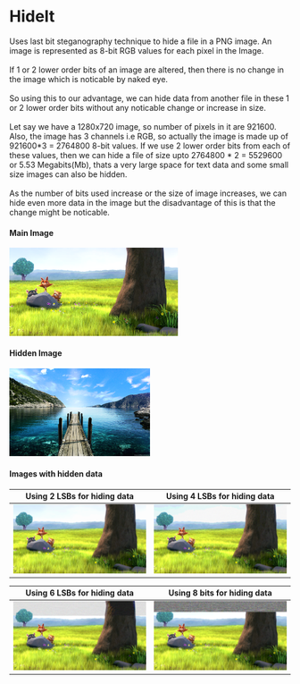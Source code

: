 # HideIt
Uses last bit steganography technique to hide a file in a PNG image. An image is represented as 8-bit RGB values for each pixel in the Image.<br/><br/>
If 1 or 2 lower order bits of an image are altered, then there is no change in the image which is noticable by naked eye.<br/><br/>
So using this to our advantage, we can hide data from another file in these 1 or 2 lower order bits without any noticable change or increase in size.<br/><br/>
Let say we have a 1280x720 image, so number of pixels in it are 921600. Also, the image has 3 channels i.e RGB, so actually the image is made up of 921600*3 = 2764800 8-bit values. If we use 2 lower order bits from each of these values, then we can hide a file of size upto 2764800 * 2 = 5529600 or 5.53 Megabits(Mb), thats a very large space for text data and some small size images can also be hidden.<br/><br/>
As the number of bits used increase or the size of image increases, we can hide even more data in the image but the disadvantage of this is that the change might be noticable.

<h4>Main Image</h4>
<img width=60% src='samples/1.png' title="Main Image"/>
<h4>Hidden Image</h4>
<img width=50% src='samples/101.png' title="Hidden Image"/>
<h4>Images with hidden data</h4>

Using 2 LSBs for hiding data             |  Using 4 LSBs for hiding data
:--------------------------------------:|:------------------------------------:
![](/samples/hide2.png)                 |  ![](/samples/hide4.png)

Using 6 LSBs for hiding data             |  Using 8 bits for hiding data
:--------------------------------------:|:------------------------------------:
![](/samples/hide6.png)                 |  ![](/samples/hide8.png)